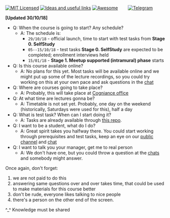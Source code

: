 [![MIT Licensed][icon-mit]][license]
[![Ideas and useful links][icon-ideas]][ideas]
[![Awesome][icon-awesome]][awesome]
&nbsp;&nbsp;&nbsp;&nbsp;&nbsp;&nbsp;
[![Telegram][icon-chat]][chat]

**[Updated 30/10/18]**
- Q: When the course is going to start? Any schedule?
  + A: The schedule is:
    * `29/10/18` - official launch, time to start with test tasks from **Stage 0. SelfStudy**
    * `05--15/10/18` - test tasks **Stage 0. SelfStudy** are expected to be completed; enrollment interviews held
    * `15/01/18` - **Stage 1. Meetup supported (intramural) phase** starts
- Q: Is this course available online?
  + A: No plans for this yet. Most tasks will be available online and we might put up some of the lecture recordings, so you could try working on this at your own pace and ask questions in the [chat]
- Q: Where are courses going to take place?
  + A: Probably, this will take place at [Cogniance office](https://goo.gl/maps/cVxLSCpWPUB2)
- Q: At what time are lectures gonna be?
  + A: Timetable is not set yet. Probably, one day on the weekend (historically, Saturdays were used for this), half a day
- Q: What is test task? When can I start doing it?
  + A: Tasks are already available through [this repo](https://github.com/kottans/frontend#ready).
- Q: I want to be a student, what do I do?
  + A: Great spirit takes you halfway there. You could start working through prerequisites and test tasks, keep an eye on our [public channel](https://twitter.com/kottans_org) and [chat]
- Q: I want to talk you your manager, get me to real person
  + A: We don't have one, but you could throw a question at the [chats](https://github.com/kottans/frontend#chats) and somebody might answer.

Once again, don't forget:
1) we are not paid to do this
2) answering same questions over and over takes time, that could be used to make materials for this course better
3) don't be rude, everyone likes talking to nice people
4) there's a person on the other end of the screen.

^_^ Knowledge must be shared
  
[icon-chat]: https://img.shields.io/badge/chat-on%20telegram-blue.svg
[icon-mit]: https://img.shields.io/badge/license-MIT-blue.svg
[icon-ideas]: https://img.shields.io/badge/google--doc-ideas-ff69b4.svg
[icon-awesome]: https://cdn.rawgit.com/sindresorhus/awesome/d7305f38d29fed78fa85652e3a63e154dd8e8829/media/badge.svg

[license]: https://github.com/Kottans/web/blob/master/LICENSE.md
[awesome]: https://github.com/sindresorhus/awesome#front-end-development
[ideas]: https://docs.google.com/spreadsheets/d/1bZJhYjK3VHOS2HmQb2Fs4aHfEBt8mp1F09j9nEEDaqE/edit#gid=818017811
[chat]: https://t.me/joinchat/CX8EF1JmLm9IM6J6oy2U7Q
